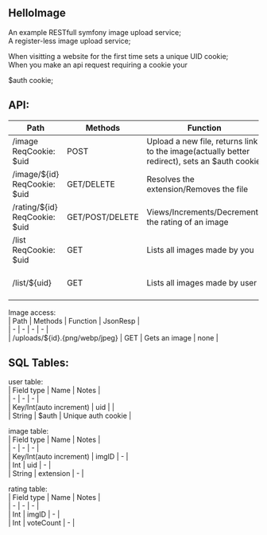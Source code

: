 HelloImage
-------------

An example RESTfull symfony image upload service;       
A register-less image upload service;        

When visitting a website for the first time sets a unique UID cookie;       
When you make an api request requiring a cookie your       

$auth cookie;

## API:       
| Path | Methods | Function | JsonResp |       
| - | - | - | - |       
| /image ReqCookie: $uid | POST | Upload a new file, returns link to the image(actually better redirect), sets an $auth cookie | none |       
| /image/${id} ReqCookie: $uid | GET/DELETE | Resolves the extension/Removes the file | { 'ext': '{.png/.webp/.jpeg}, 'uid': number  }  |       
| /rating/${id} ReqCookie: $uid | GET/POST/DELETE | Views/Increments/Decrements the rating of an image | { 'rating': number } / none / none |       
| /list ReqCookie: $uid | GET | Lists all images made by you | { [ 'imgs': {'imgID': number, 'url': string }, 'imgs'(...) ] } |       
| /list/${uid} | GET | Lists all images made by user | { [ 'imgs': {'imgID': number, 'url': string }, 'imgs'(...) ] } |       

Image access:       
| Path | Methods | Function | JsonResp |       
| - | - | - | - |       
| /uploads/${id}.{png/webp/jpeg} | GET | Gets an image | none |       

## SQL Tables:       

user table:       
| Field type | Name | Notes |       
| - | - | - |       
| Key/Int(auto increment) | uid | |       
| String | $auth | Unique auth cookie |       

image table:       
| Field type | Name | Notes |      
| - | - | - |       
| Key/Int(auto increment) | imgID | - |       
| Int | uid | - |       
| String | extension | - |       

rating table:       
| Field type | Name | Notes |       
| - | - | - |       
| Int | imgID | - |       
| Int | voteCount | - |       

